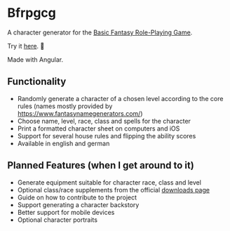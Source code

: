 # Bfrpgcg

A character generator for the [Basic Fantasy Role-Playing Game](https://basicfantasy.org).

Try it [here](https://md2501.github.io/bfrpgcg). 🐉

Made with Angular.

## Functionality
 - Randomly generate a character of a chosen level according to the core rules (names mostly provided by https://www.fantasynamegenerators.com/)
 - Choose name, level, race, class and spells for the character
 - Print a formatted character sheet on computers and iOS
 - Support for several house rules and flipping the ability scores
 - Available in english and german

## Planned Features (when I get around to it)
 - Generate equipment suitable for character race, class and level
 - Optional class/race supplements from the official [downloads page](https://basicfantasy.org/downloads.html)
 - Guide on how to contribute to the project 
 - Support generating a character backstory
 - Better support for mobile devices
 - Optional character portraits
